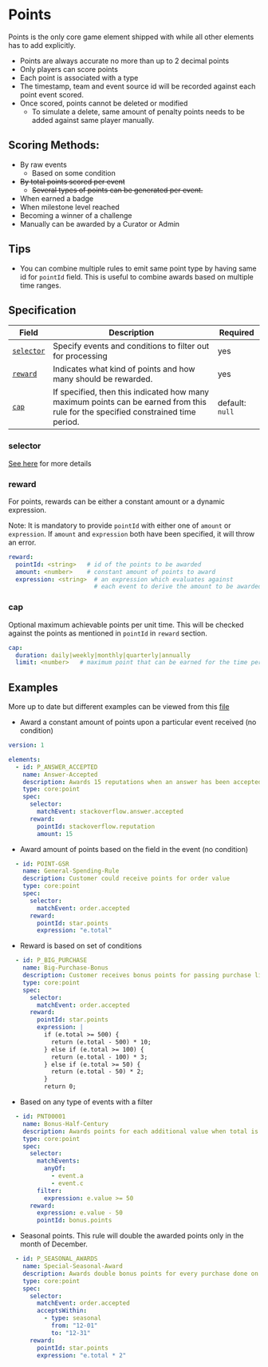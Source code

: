 # Points

Points is the only core game element shipped with while all other elements has to add explicitly.

 * Points are always accurate no more than up to 2 decimal points
 * Only players can score points
 * Each point is associated with a type
 * The timestamp, team and event source id will be recorded against each point event scored.
 * Once scored, points cannot be deleted or modified
   * To simulate a delete, same amount of penalty points needs to be added against same player manually.
   
## Scoring Methods:
 * By raw events
   * Based on some condition
 * ~~By total points scored per event~~
   * ~~Several types of points can be generated per event.~~
 * When earned a badge
 * When milestone level reached
 * Becoming a winner of a challenge
 * Manually can be awarded by a Curator or Admin

## Tips
* You can combine multiple rules to emit same point type by having same id for `pointId` field.
  This is useful to combine awards based on multiple time ranges.

## Specification


| Field | Description | Required |
| --- | --- | --- |
| [`selector`](common-spec.md#selector) | Specify events and conditions to filter out for processing | yes |
| [`reward`](#reward) | Indicates what kind of points and how many should be rewarded. | yes |
| [`cap`](#cap) | If specified, then this indicated how many maximum points can be earned from this rule for the specified constrained time period. | default: `null` |

### selector
 [See here](common-spec.md#selector) for more details

### reward
 For points, rewards can be either a constant amount or a dynamic expression.

Note: It is mandatory to provide `pointId` with either one of `amount` or `expression`.
If `amount` and `expression` both have been specified, it will throw an error.

```yaml
reward:
  pointId: <string>   # id of the points to be awarded
  amount: <number>    # constant amount of points to award
  expression: <string>  # an expression which evaluates against 
                        # each event to derive the amount to be awarded.
```

### cap
Optional maximum achievable points per unit time. This will be checked
against the points as mentioned in `pointId` in `reward` section. 

```yaml
cap:
  duration: daily|weekly|monthly|quarterly|annually
  limit: <number>   # maximum point that can be earned for the time period 
```

## Examples

More up to date but different examples can be viewed from this [file](../../elements/points/src/test/resources/points.yml)

* Award a constant amount of points upon a particular event received (no condition)
```yaml
version: 1

elements:
  - id: P_ANSWER_ACCEPTED
    name: Answer-Accepted
    description: Awards 15 reputations when an answer has been accepted
    type: core:point
    spec:
      selector:
        matchEvent: stackoverflow.answer.accepted
      reward:
        pointId: stackoverflow.reputation
        amount: 15
```

* Award amount of points based on the field in the event (no condition)
```yaml
  - id: POINT-GSR
    name: General-Spending-Rule
    description: Customer could receive points for order value
    type: core:point
    spec:
      selector:
        matchEvent: order.accepted
      reward:
        pointId: star.points
        expression: "e.total"
```

* Reward is based on set of conditions
```yaml
  - id: P_BIG_PURCHASE
    name: Big-Purchase-Bonus
    description: Customer receives bonus points for passing purchase limit.
    type: core:point
    spec:
      selector:
        matchEvent: order.accepted
      reward:
        pointId: star.points
        expression: |
          if (e.total >= 500) {
            return (e.total - 500) * 10;
          } else if (e.total >= 100) {
            return (e.total - 100) * 3;
          } else if (e.total >= 50) {
            return (e.total - 50) * 2;
          }
          return 0;
```

* Based on any type of events with a filter
```yaml
  - id: PNT00001
    name: Bonus-Half-Century
    description: Awards points for each additional value when total is greater than 50
    type: core:point
    spec:
      selector:
        matchEvents:
          anyOf:
            - event.a
            - event.c
        filter:
          expression: e.value >= 50
      reward:
        expression: e.value - 50
        pointId: bonus.points
```

* Seasonal points. This rule will double the awarded points only in the month of December.
```yaml
  - id: P_SEASONAL_AWARDS
    name: Special-Seasonal-Award
    description: Awards double bonus points for every purchase done on december.
    type: core:point
    spec:
      selector:
        matchEvent: order.accepted
        acceptsWithin:
          - type: seasonal
            from: "12-01"
            to: "12-31"
      reward:
        pointId: star.points
        expression: "e.total * 2"
```